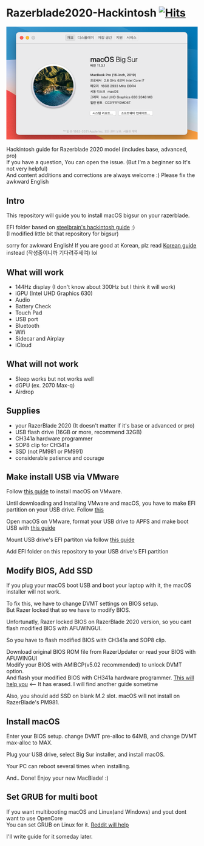 # Razerblade2020-Hackintosh [![Hits](https://hits.seeyoufarm.com/api/count/incr/badge.svg?url=https%3A%2F%2Fgithub.com%2Fzlfn%2FRazerblade2020-Hackintosh%2Fedit%2Fmain%2FREADME.md&count_bg=%2347A400&title_bg=%23171717&icon=apple.svg&icon_color=%23E7E7E7&title=Hello%21&edge_flat=true)](https://hits.seeyoufarm.com)
![BigSur](BigSur.png)

Hackintosh guide for Razerblade 2020 model (includes base, advanced, pro)<br>
If you have a question, You can open the issue. (But I'm a beginner so It's not very helpful)<br>
And content additions and corrections are always welcome :) Please fix the awkward English
## Intro
This repository will guide you to install macOS bigsur on your razerblade.

EFI folder based on [steelbrain's hackintosh guide](https://github.com/steelbrain/razer-blade-17-pro-2020-hackintosh) ;)<br>
(I modified little bit that repository for bigsur)

sorry for awkward English! If you are good at Korean, plz read [Korean guide](README_KR.md) instead (작성중이니까 기다려주세여) lol

## What will work
* 144Hz display (I don't know about 300Hz but I think it will work)
* iGPU (Intel UHD Graphics 630)
* Audio
* Battery Check
* Touch Pad
* USB port
* Bluetooth
* Wifi
* Sidecar and Airplay
* iCloud
## What will not work
* Sleep works but not works well
* dGPU (ex. 2070 Max-q)
* Airdrop
## Supplies
* your RazerBlade 2020 (It doesn't matter if it's base or advanced or pro)
* USB flash drive (16GB or more, recommend 32GB)
* CH341a hardware programmer
* SOP8 clip for CH341a
* SSD (not PM981 or PM991)
* considerable patience and courage

## Make install USB via VMware
Follow [this guide](https://www.geekrar.com/install-macos-catalina-on-vmware-on-windows-pc/) to install macOS on VMware.

Until downloading and Installing VMware and macOS, you have to make EFI partition on your USB drive. Follow [this](https://superuser.com/questions/1308324/create-efi-partition-before-installing-windows-10)

Open macOS on VMware, format your USB drive to APFS and make boot USB with [this guide](https://support.apple.com/ko-kr/HT201372)

Mount USB drive's EFI partiton via follow [this guide](https://hologos.github.io/how-to-mount-efi-from-command-line-terminal/)

Add EFI folder on this repository to your USB drive's EFI partition

## Modify BIOS, Add SSD
If you plug your macOS boot USB and boot your laptop with it, the macOS installer will not work.

To fix this, we have to change DVMT settings on BIOS setup.<br> 
But Razer locked that so we have to modify BIOS.

Unfortunatly, Razer locked BIOS on RazerBlade 2020 version, so you cant flash modified BIOS with AFUWINGUI.

So you have to flash modified BIOS with CH341a and SOP8 clip.

Download original BIOS ROM file from RazerUpdater or read your BIOS with AFUWINGUI<br>
Modify your BIOS with AMIBCP(v5.02 recommended) to unlock DVMT option.<br>
And flash your modified BIOS with CH341a hardware programmer. [This will help you](http://forum.notebookreview.com/threads/razer-bios-mods-potential-to-unlock-all-hidden-options.830993/page-26) <-- It has erased. I will find another guide sometime

Also, you should add SSD on blank M.2 slot. macOS will not install on RazerBlade's PM981.

## Install macOS
Enter your BIOS setup. change DVMT pre-alloc to 64MB, and change DVMT max-alloc to MAX.

Plug your USB drive, select Big Sur installer, and install macOS.

Your PC can reboot several times when installing.

And.. Done! Enjoy your new MacBlade! :)

## Set GRUB for multi boot
If you want multibooting macOS and Linux(and Windows) and yout dont want to use OpenCore<br>
You can set GRUB on Linux for it.
[Reddit will help](https://www.reddit.com/r/hackintosh/comments/kdp0ua/opencore_and_grub/)

I'll write guide for it someday later.
